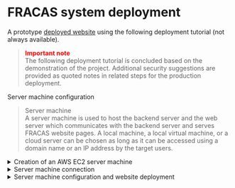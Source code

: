 # FRACAS system deployment

A prototype [deployed website](http://54.253.142.8/) using the following deployment tutorial (not always available).

> <font color="red">**Important note**</font>  
> The following deployment tutorial is concluded based on the demonstration of the project. Additional security suggestions are provided as quoted notes in related steps for the production deployment.

Server machine configuration

> Server machine  
> A server machine is used to host the backend server and the web server which communicates with the backend server and serves FRACAS website pages. A local machine, a local virtual machine, or a cloud server can be chosen as long as it can be accessed using a domain name or an IP address by the target users.

<details>
<summary>Creation of an AWS EC2 server machine</summary>

### Creation of an AWS EC2 server machine

A valid Ubuntu server machine can be created as an AWS EC2 instance. This involves the following steps:

1. **Create an AWS Account**:

   - Go to the [AWS website](https://aws.amazon.com/).
   - Click on the "Create an AWS Account" button.
   - Follow the on-screen instructions to set up your AWS account.

2. **Sign in to AWS Console**:

   - Sign in to the AWS Management Console using your newly created credentials.

3. **Navigate to the EC2 Dashboard**:

   - Search for "EC2" in the services search bar, and click on "EC2" under the Compute section in the AWS Management Console.

4. **Launch an EC2 Instance**:

   - Click the "Launch Instance" button to start creating a new EC2 instance.

5. **Name the EC2 instance**:

   - Enter a proper name to identify the server machine.

6. **Choose an Amazon Machine Image (AMI)**:

   - In Quick Start, select `Ubuntu Server 22.04 LTS (HVM), SSD Volume Type`, which is available for Free tier. For architecture, select 64-bit (x86)

7. **Choose an Instance Type**:

   - Select the `t2.micro`, which is available for Free tier.

8. **Configure Key Pair**:

   - Create a new key pair or use an existing key pair for server access.
   - For the creation of a new key pair, please refer to the official [Key pair creation guide](https://docs.aws.amazon.com/AWSEC2/latest/UserGuide/create-key-pairs.html).

   > <font color="red">**Important note**</font>  
   > The security key file should always be kept securely.

9. **Configure Network Settings**:

   - Create a new security group or use an existing security group for access control.
   - For the creation of a new security group in place, select `Allow SSH traffic from Anywhere` and `Allow HTTP traffic from the internet`

10. **Add Storage**:

    - Use gp2 or gp3 general purpose SSD. The free tier supports up to 30 GB of EBS General Purpose (SSD). The storage size should be at least 8 GB.

11. **Launch the Instance**:

    - Click the "Launch" button to create and start your EC2 instance.

Remember to monitor and manage your instances to avoid unnecessary charges. The running and

</details>

<details>
<summary>Server machine connection</summary>

### Server machine connection

1. **Find connection details**
   - Find the created EC2 instance in the AWS EC2 dashboard, then enter the instance summary page by clicking on its Instance ID (which looks like i-xxxxxxxxxxx).
   - Click `Actions - Connect` to enter the connection page, and take note of its Public IP.
   - Click SSH client for the connection details, and take note of its Public DNS, which looks like `ec2-xxx...compute.amazonaws.com`.
2. **Connect to the server machine**
   - Use the connection details and the private key selected in the EC2 creation step to connect to the EC2 instance using SSH.
   - Suppose that an SSH client like OpenSSH has been configured on your machine and can be called using `ssh`. Suppose that your key file's name is `your-private-key.pem` and your EC2's Public DNS is your-EC2-Pubic-DNS, you can connect to your server using:
   ```bash
   ssh -i "your-private-key.pem" ubuntu@your-EC2-Pubic-DNS
   ```
   - <font color="green">**Developer tips:**</font> On Windows, an external application MobaXterm can be used to manage multiple SSH connections like tabs.
     - Create a new session, select SSH, then fill your EC2's Public DNS in the `Remote host` blank, and Specify username as `ubuntu`
     - Click on Advanced SSH settings, tick `Use private key` and select the key file located on your local machine.
     - Save settings, then double-click it in the bookmark panel on the left to start an SSH session. Multiple sessions can be managed as tabs at ease.

</details>

<details>
<summary>Server machine configuration and website deployment</summary>

> <font color="green">**Developer note**</font>  
> During the server machine configuration, if there is any error indicating that a package is missing, normally it can be resolved by installing the missing package using `apt`.

<details>
<summary>Server machine preparation</summary>

### Server machine preparation

1. **Connect to server machine**

   - Please refer to the Server machine connection section.

2. **Update and upgrade packages**
   - Run `sudo apt update` to update package list and then run `sudo apt upgrade` to upgrade packages. Enter Y and press enter again to confirm.
   - A "Pending kernel upgrade" menu might pop up. Press Tab key to move the cursor to Ok and press enter to confirm.

</details>

<details>
<summary>Backend deployment</summary>

### Backend deployment

1. **Initialise and activate Python virtual environment\***

   - Change to the directory where the Python virtual environment. For example, `~` (`/home/ubuntu`):

   ```bash
   cd ~
   ```

   - Install Python venv package

   ```bash
   sudo apt install python3-venv
   ```

   - Create a virtual environment in `venv` directory:

   ```bash
   python3 -m venv venv
   ```

   - Activate the created virtual environment. The text (venv) will be displayed to the left of SSH user to indicate that the virtual environment is activated successfully.

   ```bash
   source venv/bin/activate
   ```

2. **Retrieve the backend files**

   - Change to the directory where the backend server files are stored. For example, `~` (`/home/ubuntu`):

   ```bash
   cd ~
   ```

   - Clone the repository.

   ```bash
   git clone https://github.com/uwasystemhealth/FRACAS_Team1
   ```

   - Enter the backend folder, then switch to the `backend` branch.

   ```bash
   cd FRACAS_Team1/backend
   ```

   ```bash
   git checkout backend
   ```

3. **Install required packages**
   - In the activated virtual environment and in the backend directory, install the required packages:
   ```bash
   pip3 install -r requirements.txt
   ```
4. **Configure Django backend settings**
   - Modify `backend/fracas/settings.py` with a text editor to add the server's public IP to `ALLOWED_HOSTS`, `CORS_ALLOWED_ORIGINS`, `CSRF_TRUSTED_ORIGINS`. Assume that the your server's public ip is `your.server.public.ip` (like 1.2.3.4), then the modified file should look like (only the lines to be modified are included, please use search function to locate where the lines are. ):
   ```python
   ALLOWED_HOSTS = ["localhost:3000", "1.0.0.127.in-addr.arpa", "127.0.0.1", "your.server.public.ip"]
   CORS_ALLOWED_ORIGINS = [
   "http://your.server.public.ip",
   "http://your.server.public.ip:80",
   "http://localhost",
   "http://localhost:3000",
   "http://127.0.0.1",
   "http://0.0.0.0",
   ]
   CSRF_TRUSTED_ORIGINS = ["http://your.server.public.ip"]
   ```
5. **Configure email verification**

   - Create a file called `.env` in the `backend` folder. For example, run `nano ~/FRACAS_Team1/backend/.env` to create and edit at the same time.
   - Fill in the email details:

   ```
   DJANGO_EMAIL_HOST='your.email.host.com'

   DJANGO_EMAIL_HOST_USER='your.email.host.com'

   DJANGO_EMAIL_HOST_PASSWORD='your_email_host_password'
   ```

   - Note: a tip for using gmail can be found [here](https://support.google.com/mail/answer/185833?hl=en), use the created app password as the DJANGO_EMAIL_HOST_PASSWORD instead of your gmail account password.

   - Edit `backend/api/email.py`, modify `context["domain"]` in the `BaseEmail` class to the server's public address:
   ```python
   class BaseEmail(email.BaseEmailMessage):
    def get_context_data(self):
        context = super().get_context_data()
        context["site_name"] = "UWAM FRACAS"
        context["domain"] = "your.server.public.ip:80"
        context["image_url"] = "static/images/UWAM-Logo-2023-(colour).png"
        context["backend"] = "127.0.0.1:8000"
        return context
   ```

6. **(Optional) Use a cloud database**

   - By default, the backend will create a SQL database, which can be exported easily. An [external tutorial](https://coderwall.com/p/mvsoyg/django-dumpdata-and-loaddata) can be useful.
   - It is possible to specify a cloud database.
   - A PostgreSQL cloud database can be created using AWS RDS. Please refer to [the official tutorial](https://aws.amazon.com/getting-started/hands-on/create-connect-postgresql-db/) to create a new PostgreSQL database.
   - Install a package for communicating with the postgres database:

   ```bash
   pip install psycopg2-binary
   ```

   - Make sure that the database is accessible from the server machine. This could be created and managed using the "Connected compute resources" functionality in the AWS RDS panel.
   - Modify the `DATABASES` in `backend/fracas/settings.py` with a text editor to read the database details from `.env` (other parts are omitted):

   ```python
   DATABASES = {
       'default': {
           'ENGINE': 'django.db.backends.postgresql_psycopg2',
           'NAME': os.getenv("DB_NAME"),
           'USER': os.getenv("DB_USER"),
           'PASSWORD': os.getenv("DB_PASSWORD"),
           'HOST': os.getenv("DB_HOST"),
           'PORT': '5432',
       }
   }
   ```

   - Then, modify the `.env` file to add the connection details to your cloud database.

   ```
   DB_HOST="your.database.host.address.rds.amazonaws.com"

   DB_NAME="postgres"

   DB_USER="YOUR_USER_NAME"

   DB_PASSWORD="YOUR_PASSWORD"
   ```

7. **Database migration**

   > <font color="red">**Important note**</font>  
   > Before commencing this section for the first time, please make sure that the used database does not contain existing data.  
   > For the cloud postgres database, please make sure that the public schema is cleaned. It is recommended that the public schema does not contain any existing table to avoid any initilisation error.  
   > Related SQL statements: `DROP SCHEMA public CASCADE; CREATE SCHEMA public;`

   - Make sure that your virtual environment is activated. Change to the backend directory.
   - Execute the following 2 commands one by one:

   ```bash
   python3 manage.py makemigrations
   python3 manage.py makemigrations api
   ```

   - Execute the following command to apply migrations.

   ```bash
   python3 manage.py migrate
   ```

   - <font color="green">**Developer tips:**</font> If changes are to be made to the Django backend data models, please repeat the 2 steps above again after changes to apply and automatically handle changes while preserving the integrity of existing data.

8. **Create superuser**

   - An initial superuser should be created as the very first admin. Execute the following command and provide account creation information accordingly.

   ```bash
   python3 manage.py createsuperuser
   ```

9. **Collect static files**

   - Create a site folder:

   ```bash
   sudo mkdir /var/www/fracas
   ```

   - Collect static files and copy them to the created site folder by running:

   ```bash
   python manage.py collectstatic
   sudo cp -r static/* /var/www/fracas/static/
   ```

10. **Run server**

    - To run the backend server, use the following command:

    ```bash
    python3 manage.py runserver
    ```

    - If you'd like to run the backend server in the background, which lets you to keep the backend server running after your SSH session is terminated, use the following command instead.

    ```bash
    nohup python3 manage.py runserver &
    ```

11. **Stop server**
    - If the backend server is running in the foreground, press contrl+C to terminate it.
    - If the backend server is running in the background, find its process ID using `ps aux | grep manage.py`, then kill it using `kill PID`.

</details>

<details>
<summary>Frontend deployment</summary>

### Frontend deployment

1. **Configure node environment**

   - Install nvm (see this [external tutorial](https://tecadmin.net/how-to-install-nvm-on-ubuntu-22-04/))

   ```bash
   sudo apt install curl
   curl https://raw.githubusercontent.com/creationix/nvm/master/install.sh | bash
   ```

   - Install and use node 18.18.2

   ```bash
   nvm install 18.18.2
   nvm use 18.18.2
   ```

2. **Retrieve the frontend files**
   - Change to a empty directory, for example, create a folder called frontend:
   ```bash
   mkdir ~/frontend
   cd ~/frontend
   ```
   - Clone the repository.
   ```bash
   git clone https://github.com/uwasystemhealth/FRACAS_Team1
   ```
3. **Build frontend site**

   - Enter the frontend directory:

   ```bash
   cd FRACAS_Team1/fracas-ui
   ```

   - Modify the API entry to the IP address of the server's public IP. Use `nano` or any other editor to edit `fracas-ui/src/api.js` to modify the following lines:

   ```js
   export const BASE_URL = "http://your.server.public.ip:80/api";
   export const BASE_URL_NEW = "http://your.server.public.ip:80";
   ```

   - Install packages using npm

   ```bash
   npm install
   ```

   - Build website. The files of the built site will be created under `/fracas-ui/build`.

   ```bash
   npm run build
   ```

   - <font color="green">**Known issue**</font> If an error message "node-sass not supported" is displayed when running `npm run build`, then run the following commands to replace it with `sass` and build site again:

   ```bash
   npm uninstall node-sass
   npm install sass
   npm run build
   ```

4. **Deploy built frontend site**
   - Copy the built site files into the site folder created in the backend deployment:
   ```bash
   sudo cp -r build/* /var/www/fracas/
   ```

</details>

<details>
<summary>Webserver configuration</summary>

### Webserver configuration

1. **Install Nginx**
   - Run `sudo apt install nginx` to install nginx to the server machine.
2. **Configure Nginx**

   - Run `sudo nano /etc/nginx/sites-available/default` to edit the default config with `nano`. Other text editors can also be used. The content of `default` should be configured to the content below (or copy the `default` template). **Note** replace `your.server.public.ip` with the public ip of your server machine.

   ```
   server {
       listen 80;
       server_name your.server.public.ip;

       location /api/ {
           proxy_set_header X-Forwarded-Host $host;
           proxy_set_header X-Real-IP $remote_addr;
           proxy_pass http://127.0.0.1:8000;
       }
       location /auth/ {
           proxy_set_header X-Forwarded-Host $host;
           proxy_set_header X-Real-IP $remote_addr;
           proxy_pass http://127.0.0.1:8000;
       }

       location /static/ {
           alias /var/www/fracas/static/;
       }

       location / {
           alias /var/www/fracas/;
           try_files $uri $uri/ /index.html;
       }

       location /admin/ {
           proxy_set_header X-Forwarded-Host $host;
           proxy_set_header X-Real-IP $remote_addr;
           proxy_pass http://127.0.0.1:8000; # Proxy to Django admin
       }
   }
   ```

3. **Apply changes**
   - Reload the nginx service to apply changes to the file.
   ```bash
   sudo systemctl reload nginx
   ```

> <font color="red">**Important Security Note**</font>  
> HTTP connection is not secured and should be replaced with appropriate HTTPS protection. HTTPS is usually available for a domain name rather than a public IP used in this sample tutorial. Therefore, when the system is deployed for production, the connection should be secured either with HTTPS or VPN for encryption of data in transmission.

</details>

<details>
<summary>test running</summary>

# Running Tests with npm

This guide will walk you through the process of running tests using npm (Node Package Manager) for an existing project.

## Prerequisites

Before you begin, ensure that you have the following prerequisites:

- **Node.js**: If you don't have Node.js installed, download and install it from the official website: [Node.js Download Page](https://nodejs.org/)

## Running Tests

To run tests using npm, follow these steps:

1. **Navigate to the Project Directory**: Open your terminal or command prompt and change your working directory to the project folder:

    ```shell
    cd fracas-ui
    ```


2. **Install Project Dependencies**: If you haven't already, install the project's dependencies using npm:

    ```shell
    npm install
    ```

3. **Run Tests**: Once the dependencies are installed, you can run the tests with the following command:

    ```shell
    npm test
    ```

    This command will execute the tests defined in the project. You will see the test results in your terminal.

4. **test all files**: once inside th watch mode press a, to show all test results you migh see some test cases failed and passes and thats normal

## Troubleshooting

If you encounter any issues during the testing process, refer to the project's documentation or seek assistance from the project maintainers.
</details>
</details>
